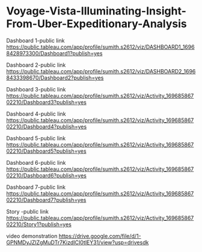 # Voyage-Vista-Illuminating-Insight-From-Uber-Expeditionary-Analysis


Dashboard 1-public link https://public.tableau.com/app/profile/sumith.s2612/viz/DASHBOARD1_16968428973300/Dashboard1?publish=yes

Dashboard 2-public link https://public.tableau.com/app/profile/sumith.s2612/viz/DASHBOARD2_16968433398670/Dashboard2?publish=yes

Dashboard 3-public link https://public.tableau.com/app/profile/sumith.s2612/viz/Activity_16968586702210/Dashboard3?publish=yes

Dashboard 4-public link https://public.tableau.com/app/profile/sumith.s2612/viz/Activity_16968586702210/Dashboard4?publish=yes

Dashboard 5-public link https://public.tableau.com/app/profile/sumith.s2612/viz/Activity_16968586702210/Dashboard5?publish=yes

Dashboard 6-public link https://public.tableau.com/app/profile/sumith.s2612/viz/Activity_16968586702210/Dashboard6?publish=yes

Dashboard 7-public link  https://public.tableau.com/app/profile/sumith.s2612/viz/Activity_16968586702210/Dashboard7?publish=yes


Story -public link https://public.tableau.com/app/profile/sumith.s2612/viz/Activity_16968586702210/Story1?publish=yes


video demonstration https://drive.google.com/file/d/1-GPNMDyJZIZgMuDTr7KizdICI0tlEY31/view?usp=drivesdk
